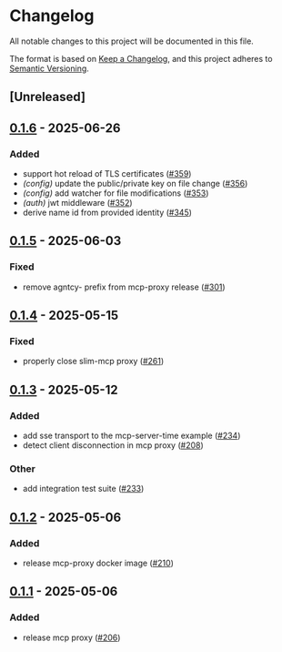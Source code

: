# Changelog

All notable changes to this project will be documented in this file.

The format is based on [Keep a Changelog](https://keepachangelog.com/en/1.0.0/),
and this project adheres to [Semantic Versioning](https://semver.org/spec/v2.0.0.html).

## [Unreleased]

## [0.1.6](https://github.com/agntcy/slim/compare/slim-mcp-proxy-v0.1.5...slim-mcp-proxy-v0.1.6) - 2025-06-26

### Added

- support hot reload of TLS certificates ([#359](https://github.com/agntcy/slim/pull/359))
- *(config)* update the public/private key on file change ([#356](https://github.com/agntcy/slim/pull/356))
- *(config)* add watcher for file modifications ([#353](https://github.com/agntcy/slim/pull/353))
- *(auth)* jwt middleware ([#352](https://github.com/agntcy/slim/pull/352))
- derive name id from provided identity ([#345](https://github.com/agntcy/slim/pull/345))

## [0.1.5](https://github.com/agntcy/agp/compare/slim-mcp-proxy-v0.1.4...slim-mcp-proxy-v0.1.5) - 2025-06-03

### Fixed

- remove agntcy- prefix from mcp-proxy release ([#301](https://github.com/agntcy/agp/pull/301))

## [0.1.4](https://github.com/agntcy/slim/compare/slim-mcp-proxy-v0.1.3...slim-mcp-proxy-v0.1.4) - 2025-05-15

### Fixed

- properly close slim-mcp proxy ([#261](https://github.com/agntcy/slim/pull/261))

## [0.1.3](https://github.com/agntcy/slim/compare/slim-mcp-proxy-v0.1.2...slim-mcp-proxy-v0.1.3) - 2025-05-12

### Added

- add sse transport to the mcp-server-time example ([#234](https://github.com/agntcy/slim/pull/234))
- detect client disconnection in mcp proxy ([#208](https://github.com/agntcy/slim/pull/208))

### Other

- add integration test suite ([#233](https://github.com/agntcy/slim/pull/233))

## [0.1.2](https://github.com/agntcy/slim/compare/slim-mcp-proxy-v0.1.1...slim-mcp-proxy-v0.1.2) - 2025-05-06

### Added

- release mcp-proxy docker image ([#210](https://github.com/agntcy/slim/pull/210))

## [0.1.1](https://github.com/agntcy/slim/compare/slim-mcp-proxy-v0.1.0...slim-mcp-proxy-v0.1.1) - 2025-05-06

### Added

- release mcp proxy ([#206](https://github.com/agntcy/slim/pull/206))
